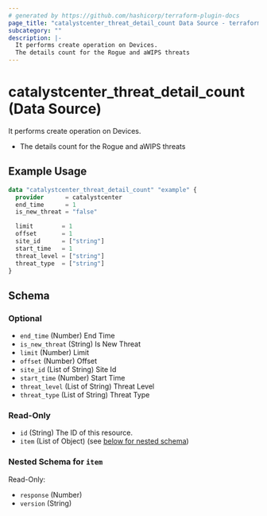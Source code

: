 ```yaml
---
# generated by https://github.com/hashicorp/terraform-plugin-docs
page_title: "catalystcenter_threat_detail_count Data Source - terraform-provider-catalystcenter"
subcategory: ""
description: |-
  It performs create operation on Devices.
  The details count for the Rogue and aWIPS threats
---
```


# catalystcenter_threat_detail_count (Data Source)

It performs create operation on Devices.

- The details count for the Rogue and aWIPS threats

## Example Usage

```terraform
data "catalystcenter_threat_detail_count" "example" {
  provider      = catalystcenter
  end_time      = 1
  is_new_threat = "false"

  limit        = 1
  offset       = 1
  site_id      = ["string"]
  start_time   = 1
  threat_level = ["string"]
  threat_type  = ["string"]
}
```

<!-- schema generated by tfplugindocs -->
## Schema

### Optional

- `end_time` (Number) End Time
- `is_new_threat` (String) Is New Threat
- `limit` (Number) Limit
- `offset` (Number) Offset
- `site_id` (List of String) Site Id
- `start_time` (Number) Start Time
- `threat_level` (List of String) Threat Level
- `threat_type` (List of String) Threat Type

### Read-Only

- `id` (String) The ID of this resource.
- `item` (List of Object) (see [below for nested schema](#nestedatt--item))

<a id="nestedatt--item"></a>
### Nested Schema for `item`

Read-Only:

- `response` (Number)
- `version` (String)

